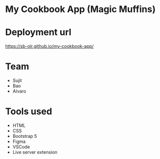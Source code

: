 # My Cookbook App (Magic Muffins)

# Deployment url
https://sb-olr.github.io/my-cookbook-app/


# Team
* Sujit
* Bao
* Alvaro

# Tools used

* HTML
* CSS
* Bootstrap 5
* Figma
* VSCode
* Live server extension

